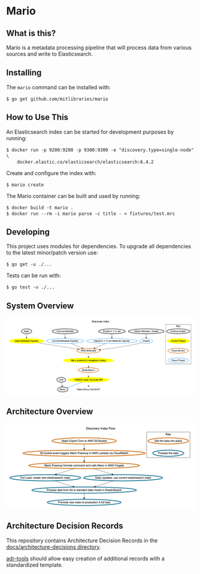 # Mario

## What is this?

Mario is a metadata processing pipeline that will process data from various
sources and write to Elasticsearch.

## Installing

The `mario` command can be installed with:

```
$ go get github.com/mitlibraries/mario
```

## How to Use This

An Elasticsearch index can be started for development purposes by running:

```
$ docker run -p 9200:9200 -p 9300:9300 -e "discovery.type=single-node" \
    docker.elastic.co/elasticsearch/elasticsearch:6.4.2
```

Create and configure the index with:

```
$ mario create
```

The Mario container can be built and used by running:

```
$ docker build -t mario .
$ docker run --rm -i mario parse -c title - < fixtures/test.mrc
```

## Developing

This project uses modules for dependencies. To upgrade all dependencies to the latest minor/patch version use:

```
$ go get -u ./...
```

Tests can be run with:

```
$ go test -v ./...
```

## System Overview
![alt text](docs/charts/dip_overview.png "Mario system overview chart")

## Architecture Overview
![alt text](docs/charts/dip_architecture.png "Mario system overview chart")

## Architecture Decision Records

This repository contains Architecture Decision Records in the
[docs/architecture-decisions directory](docs/architecture-decisions).

[adr-tools](https://github.com/npryce/adr-tools) should allow easy creation of
additional records with a standardized template.
